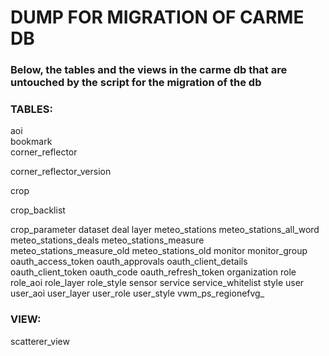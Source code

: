 # DUMP FOR MIGRATION OF CARME DB
### Below, the tables and the views in the carme db that are untouched by the script for the migration of the db

### TABLES:
aoi  
bookmark  
corner_reflector

corner_reflector_version

crop

crop_backlist

crop_parameter
dataset
deal
layer
meteo_stations
meteo_stations_all_word
meteo_stations_deals
meteo_stations_measure
meteo_stations_measure_old
meteo_stations_old
monitor
monitor_group
oauth_access_token
oauth_approvals
oauth_client_details
oauth_client_token
oauth_code
oauth_refresh_token
organization
role
role_aoi
role_layer
role_style
sensor
service
service_whitelist
style
user
user_aoi
user_layer
user_role
user_style
vwm_ps_regionefvg_

### VIEW:
scatterer_view







